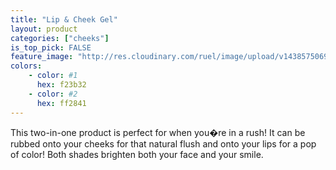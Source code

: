 ```yaml
---
title: "Lip & Cheek Gel"
layout: product
categories: ["cheeks"]
is_top_pick: FALSE
feature_image: "http://res.cloudinary.com/ruel/image/upload/v1438575069/fashion21/picture-32.jpg"
colors:
    - color: #1
      hex: f23b32
    - color: #2
      hex: ff2841
---
```

This two-in-one product is perfect for when you�re in a rush! It can be rubbed onto your cheeks for that natural flush and onto your lips for a pop of color! Both shades brighten both your face and your smile. 